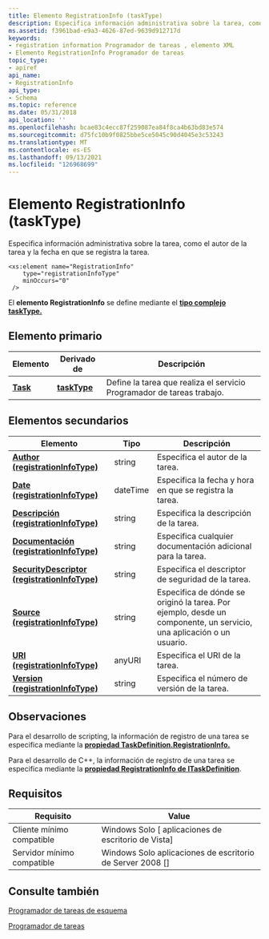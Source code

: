 ```yaml
---
title: Elemento RegistrationInfo (taskType)
description: Especifica información administrativa sobre la tarea, como el autor de la tarea y la fecha en que se registra la tarea.
ms.assetid: f3961bad-e9a3-4626-87ed-9639d912717d
keywords:
- registration information Programador de tareas , elemento XML
- Elemento RegistrationInfo Programador de tareas
topic_type:
- apiref
api_name:
- RegistrationInfo
api_type:
- Schema
ms.topic: reference
ms.date: 05/31/2018
api_location: ''
ms.openlocfilehash: bcae83c4ecc87f259087ea84f8ca4b63bd83e574
ms.sourcegitcommit: d75fc10b9f0825bbe5ce5045c90d4045e3c53243
ms.translationtype: MT
ms.contentlocale: es-ES
ms.lasthandoff: 09/13/2021
ms.locfileid: "126968699"
---
```

# <a name="registrationinfo-tasktype-element"></a>Elemento RegistrationInfo (taskType)

Especifica información administrativa sobre la tarea, como el autor de la tarea y la fecha en que se registra la tarea.

``` syntax
<xs:element name="RegistrationInfo"
    type="registrationInfoType"
    minOccurs="0"
 />
```

El **elemento RegistrationInfo** se define mediante el [**tipo complejo taskType.**](taskschedulerschema-tasktype-complextype.md)

## <a name="parent-element"></a>Elemento primario



| Elemento                                          | Derivado de                                                 | Descripción                                                                  |
|--------------------------------------------------|--------------------------------------------------------------|------------------------------------------------------------------------------|
| [**Task**](taskschedulerschema-task-element.md) | [**taskType**](taskschedulerschema-tasktype-complextype.md) | Define la tarea que realiza el servicio Programador de tareas trabajo.<br/> |



## <a name="child-elements"></a>Elementos secundarios



| Elemento                                                                                                                  | Tipo     | Descripción                                                                                                               |
|--------------------------------------------------------------------------------------------------------------------------|----------|---------------------------------------------------------------------------------------------------------------------------|
| [**Author (registrationInfoType)**](taskschedulerschema-author-registrationinfotype-element.md)                         | string   | Especifica el autor de la tarea.<br/>                                                                              |
| [**Date (registrationInfoType)**](taskschedulerschema-date-registrationinfotype-element.md)                             | dateTime | Especifica la fecha y hora en que se registra la tarea.<br/>                                                       |
| [**Descripción (registrationInfoType)**](taskschedulerschema-description-registrationinfotype-element.md)               | string   | Especifica la descripción de la tarea.<br/>                                                                         |
| [**Documentación (registrationInfoType)**](taskschedulerschema-documentation-registrationinfotype-element.md)           | string   | Especifica cualquier documentación adicional para la tarea.<br/>                                                           |
| [**SecurityDescriptor (registrationInfoType)**](taskschedulerschema-securitydescriptor-registrationinfotype-element.md) | string   | Especifica el descriptor de seguridad de la tarea.<br/>                                                                 |
| [**Source (registrationInfoType)**](taskschedulerschema-source-registrationinfotype-element.md)                         | string   | Especifica de dónde se originó la tarea. Por ejemplo, desde un componente, un servicio, una aplicación o un usuario.<br/> |
| [**URI (registrationInfoType)**](taskschedulerschema-uri-registrationinfotype-element.md)                               | anyURI   | Especifica el URI de la tarea.<br/>                                                                                 |
| [**Version (registrationInfoType)**](taskschedulerschema-version-registrationinfotype-element.md)                       | string   | Especifica el número de versión de la tarea.<br/>                                                                      |



## <a name="remarks"></a>Observaciones

Para el desarrollo de scripting, la información de registro de una tarea se especifica mediante la [**propiedad TaskDefinition.RegistrationInfo.**](taskdefinition-registrationinfo.md)

Para el desarrollo de C++, la información de registro de una tarea se especifica mediante la [**propiedad RegistrationInfo de ITaskDefinition**](/windows/desktop/api/taskschd/nf-taskschd-itaskdefinition-get_registrationinfo).

## <a name="requirements"></a>Requisitos



| Requisito | Value |
|-------------------------------------|------------------------------------------------------|
| Cliente mínimo compatible<br/> | Windows Solo \[ aplicaciones de escritorio de Vista\]<br/>       |
| Servidor mínimo compatible<br/> | Windows Solo aplicaciones de escritorio de Server 2008 \[\]<br/> |



## <a name="see-also"></a>Consulte también

<dl> <dt>

[Programador de tareas de esquema](task-scheduler-schema-elements.md)
</dt> <dt>

[Programador de tareas](task-scheduler-start-page.md)
</dt> </dl>

 

 





